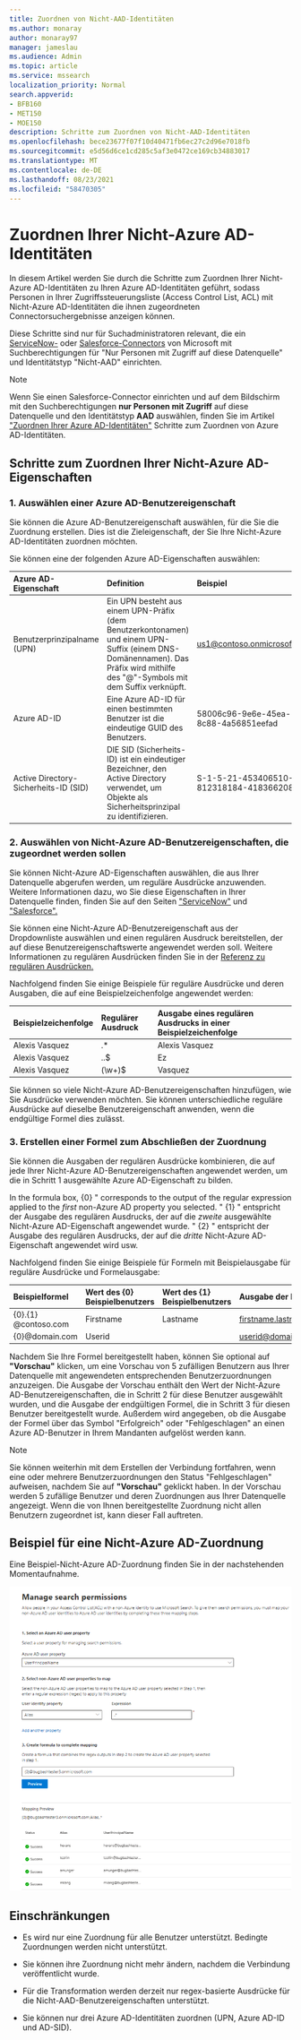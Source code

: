```yaml
---
title: Zuordnen von Nicht-AAD-Identitäten
ms.author: monaray
author: monaray97
manager: jameslau
ms.audience: Admin
ms.topic: article
ms.service: mssearch
localization_priority: Normal
search.appverid:
- BFB160
- MET150
- MOE150
description: Schritte zum Zuordnen von Nicht-AAD-Identitäten
ms.openlocfilehash: bece23677f07f10d40471fb6ec27c2d96e7018fb
ms.sourcegitcommit: e5d56d6ce1cd285c5af3e0472ce169cb34883017
ms.translationtype: MT
ms.contentlocale: de-DE
ms.lasthandoff: 08/23/2021
ms.locfileid: "58470305"
---
```

# <a name="map-your-non-azure-ad-identities"></a>Zuordnen Ihrer Nicht-Azure AD-Identitäten  

In diesem Artikel werden Sie durch die Schritte zum Zuordnen Ihrer Nicht-Azure AD-Identitäten zu Ihren Azure AD-Identitäten geführt, sodass Personen in Ihrer Zugriffssteuerungsliste (Access Control List, ACL) mit Nicht-Azure AD-Identitäten die ihnen zugeordneten Connectorsuchergebnisse anzeigen können.

Diese Schritte sind nur für Suchadministratoren relevant, die ein [ServiceNow-](servicenow-connector.md) oder [Salesforce-Connectors](salesforce-connector.md) von Microsoft mit Suchberechtigungen für "Nur Personen mit Zugriff auf diese Datenquelle" und Identitätstyp "Nicht-AAD" einrichten.

>[!NOTE]
>Wenn Sie einen Salesforce-Connector einrichten und auf dem Bildschirm mit den Suchberechtigungen **nur Personen mit Zugriff** auf diese Datenquelle und den Identitätstyp **AAD** auswählen, finden Sie im Artikel ["Zuordnen Ihrer Azure AD-Identitäten"](map-aad.md) Schritte zum Zuordnen von Azure AD-Identitäten.  

## <a name="steps-for-mapping-your-non-azure-ad-properties"></a>Schritte zum Zuordnen Ihrer Nicht-Azure AD-Eigenschaften

### <a name="1-select-an-azure-ad-user-property"></a>1. Auswählen einer Azure AD-Benutzereigenschaft  

Sie können die Azure AD-Benutzereigenschaft auswählen, für die Sie die Zuordnung erstellen. Dies ist die Zieleigenschaft, der Sie Ihre Nicht-Azure AD-Identitäten zuordnen möchten.  

Sie können eine der folgenden Azure AD-Eigenschaften auswählen:

| Azure AD-Eigenschaft    | Definition           | Beispiel         |
| :------------------- | :------------------- |:--------------- |
| Benutzerprinzipalname (UPN)  | Ein UPN besteht aus einem UPN-Präfix (dem Benutzerkontonamen) und einem UPN-Suffix (einem DNS-Domänennamen). Das Präfix wird mithilfe des "@"-Symbols mit dem Suffix verknüpft. | us1@contoso.onmicrosoft.com |
| Azure AD-ID                 | Eine Azure AD-ID für einen bestimmten Benutzer ist die eindeutige GUID des Benutzers.                 | 58006c96-9e6e-45ea-8c88-4a56851eefad            |
| Active Directory-Sicherheits-ID (SID)                  | DIE SID (Sicherheits-ID) ist ein eindeutiger Bezeichner, den Active Directory verwendet, um Objekte als Sicherheitsprinzipal zu identifizieren.                  | S-1-5-21-453406510-812318184-4183662089             |

### <a name="2-select-non-azure-ad-user-properties-to-map"></a>2. Auswählen von Nicht-Azure AD-Benutzereigenschaften, die zugeordnet werden sollen

Sie können Nicht-Azure AD-Eigenschaften auswählen, die aus Ihrer Datenquelle abgerufen werden, um reguläre Ausdrücke anzuwenden. Weitere Informationen dazu, wo Sie diese Eigenschaften in Ihrer Datenquelle finden, finden Sie auf den Seiten ["ServiceNow"](servicenow-connector.md) und ["Salesforce".](salesforce-connector.md)  

Sie können eine Nicht-Azure AD-Benutzereigenschaft aus der Dropdownliste auswählen und einen regulären Ausdruck bereitstellen, der auf diese Benutzereigenschaftswerte angewendet werden soll. Weitere Informationen zu regulären Ausdrücken finden Sie in der [Referenz zu regulären Ausdrücken.]( https://docs.microsoft.com/dotnet/standard/base-types/regular-expression-language-quick-reference)  

Nachfolgend finden Sie einige Beispiele für reguläre Ausdrücke und deren Ausgaben, die auf eine Beispielzeichenfolge angewendet werden: 

| Beispielzeichenfolge                  | Regulärer Ausdruck                 | Ausgabe eines regulären Ausdrucks in einer Beispielzeichenfolge           |
| :------------------- | :------------------- |:---------------|
| Alexis Vasquez  | .* | Alexis Vasquez |
| Alexis Vasquez                 | ..$                 | Ez            |
| Alexis Vasquez                  | (\w+)$                  | Vasquez             |

Sie können so viele Nicht-Azure AD-Benutzereigenschaften hinzufügen, wie Sie Ausdrücke verwenden möchten. Sie können unterschiedliche reguläre Ausdrücke auf dieselbe Benutzereigenschaft anwenden, wenn die endgültige Formel dies zulässt.  

### <a name="3-create-formula-to-complete-mapping"></a>3. Erstellen einer Formel zum Abschließen der Zuordnung

Sie können die Ausgaben der regulären Ausdrücke kombinieren, die auf jede Ihrer Nicht-Azure AD-Benutzereigenschaften angewendet werden, um die in Schritt 1 ausgewählte Azure AD-Eigenschaft zu bilden.

In the formula box, {0} " corresponds to the output of the regular expression applied to the *first* non-Azure AD property you selected. " {1} " entspricht der Ausgabe des regulären Ausdrucks, der auf die *zweite* ausgewählte Nicht-Azure AD-Eigenschaft angewendet wurde. " {2} " entspricht der Ausgabe des regulären Ausdrucks, der auf die *dritte* Nicht-Azure AD-Eigenschaft angewendet wird usw.  

Nachfolgend finden Sie einige Beispiele für Formeln mit Beispielausgabe für reguläre Ausdrücke und Formelausgabe: 

| Beispielformel                  | Wert des {0} Beispielbenutzers                 | Wert des {1} Beispielbenutzers           | Ausgabe der Formel                  |
| :------------------- | :------------------- |:---------------|:---------------|
| {0}.{1} @contoso.com  | Firstname | Lastname |firstname.lastname@contoso.com
| {0}@domain.com                 | Userid                 |             |userid@domain.com

Nachdem Sie Ihre Formel bereitgestellt haben, können Sie optional auf **"Vorschau"** klicken, um eine Vorschau von 5 zufälligen Benutzern aus Ihrer Datenquelle mit angewendeten entsprechenden Benutzerzuordnungen anzuzeigen. Die Ausgabe der Vorschau enthält den Wert der Nicht-Azure AD-Benutzereigenschaften, die in Schritt 2 für diese Benutzer ausgewählt wurden, und die Ausgabe der endgültigen Formel, die in Schritt 3 für diesen Benutzer bereitgestellt wurde. Außerdem wird angegeben, ob die Ausgabe der Formel über das Symbol "Erfolgreich" oder "Fehlgeschlagen" an einen Azure AD-Benutzer in Ihrem Mandanten aufgelöst werden kann.  

>[!NOTE]
>Sie können weiterhin mit dem Erstellen der Verbindung fortfahren, wenn eine oder mehrere Benutzerzuordnungen den Status "Fehlgeschlagen" aufweisen, nachdem Sie auf **"Vorschau"** geklickt haben. In der Vorschau werden 5 zufällige Benutzer und deren Zuordnungen aus Ihrer Datenquelle angezeigt. Wenn die von Ihnen bereitgestellte Zuordnung nicht allen Benutzern zugeordnet ist, kann dieser Fall auftreten.

## <a name="sample-non-azure-ad-mapping"></a>Beispiel für eine Nicht-Azure AD-Zuordnung

Eine Beispiel-Nicht-Azure AD-Zuordnung finden Sie in der nachstehenden Momentaufnahme.

![Beispielmomentaufnahme zum Ausfüllen der Nicht-Azure AD-Zuordnungsseite.](media/non-aad-mapping.png)

## <a name="limitations"></a>Einschränkungen  

- Es wird nur eine Zuordnung für alle Benutzer unterstützt. Bedingte Zuordnungen werden nicht unterstützt.  

- Sie können ihre Zuordnung nicht mehr ändern, nachdem die Verbindung veröffentlicht wurde.  

- Für die Transformation werden derzeit nur regex-basierte Ausdrücke für die Nicht-AAD-Benutzereigenschaften unterstützt.

- Sie können nur drei Azure AD-Identitäten zuordnen (UPN, Azure AD-ID und AD-SID).